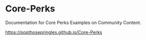 # Core-Perks

Documentation for Core Perks Examples on Community Content.

https://popthosepringles.github.io/Core-Perks